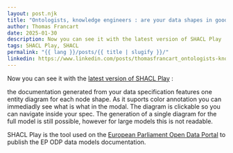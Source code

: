 ```yaml
---
layout: post.njk
title: "Ontologists, knowledge engineers : are your data shapes in good shape ?"
author: Thomas Francart
date: 2025-01-30
description: Now you can see it with the latest version of SHACL Play
tags: SHACL Play, SHACL
permalink: "{{ lang }}/posts/{{ title | slugify }}/"
linkedin: https://www.linkedin.com/posts/thomasfrancart_ontologists-knowledge-engineers-are-your-activity-7290353057651961859-pFd-?utm_source=share&utm_medium=member_desktop
---
```


<p class="lead">Now you can see it with the <a href="https://github.com/sparna-git/shacl-play/releases/tag/0.9.0">latest version of SHACL Play</a> :
</p>

the documentation generated from your data specification features one entity diagram for each node shape. As it suports color annotation you can immediadly see what is what in the modal. The diagram is clickable so you can navigate inside your spec. The generation of a single diagram for the full model is still possible, however for large models this is not readable.

SHACL Play is the tool used on the [European Parliament Open Data Portal](https://data.europarl.europa.eu/en/developer-corner) to publish the EP ODP data models documentation.


